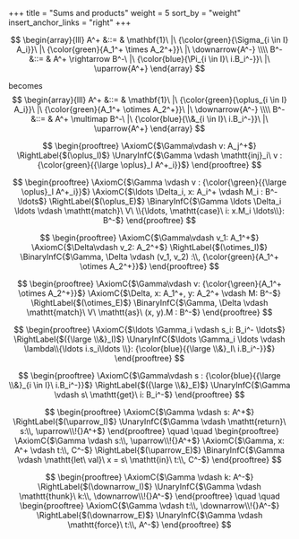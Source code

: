 +++
title = "Sums and products"
weight = 5
sort_by = "weight"
insert_anchor_links = "right"
+++

$$
\begin{array}{lll}
A^+ &::= & \mathbf{1}\ |\ {\color{green}{\Sigma_{i \in I} A_i}}\ |\ {\color{green}{A_1^+ \times A_2^+}}\ |\ \downarrow{A^-} \\\\
B^- &::= & A^+ \rightarrow B^-\ |\ {\color{blue}{\Pi_{i \in I}\ i.B_i^-}}\ |\ \uparrow{A^+} 
\end{array}
$$

becomes
$$
\begin{array}{lll}
A^+ &::= & \mathbf{1}\ |\ {\color{green}{\oplus_{i \in I} A_i}}\ |\ {\color{green}{A_1^+ \otimes A_2^+}}\ |\ \downarrow{A^-} \\\\
B^- &::= & A^+ \multimap B^-\ |\ {\color{blue}{\\&_{i \in I}\ i.B_i^-}}\ |\ \uparrow{A^+} 
\end{array}
$$


$$
\begin{prooftree}
\AxiomC{$\Gamma\vdash v: A_j^+$}
\RightLabel{$(\oplus_I)$}
\UnaryInfC{$\Gamma \vdash \mathtt{inj}_i\ v : {\color{green}{{\large \oplus}_I A^+_i}}$}
\end{prooftree}
$$

$$
\begin{prooftree}
\AxiomC{$\Gamma \vdash v : {\color{\green}{{\large \oplus}_I A^+_i}}$}
\AxiomC{$\ldots \Delta_i, x: A_i^+ \vdash M_i : B^- \ldots$}
\RightLabel{$(\oplus_E)$}
\BinaryInfC{$\Gamma \ldots \Delta_i \ldots \vdash \mathtt{match}\ V\ \\{\ldots, \mathtt{case}\ i: x.M_i \ldots\\}: B^-$}
\end{prooftree}
$$

$$
\begin{prooftree}
\AxiomC{$\Gamma\vdash v_1: A_1^+$}
\AxiomC{$\Delta\vdash v_2: A_2^+$}
\RightLabel{$(\otimes_I)$}
\BinaryInfC{$\Gamma, \Delta \vdash (v_1, v_2) :\\, {\color{green}{A_1^+ \otimes A_2^+}}$}
\end{prooftree}
$$

$$
\begin{prooftree}
\AxiomC{$\Gamma\vdash v: {\color{\green}{A_1^+ \otimes A_2^+}}$}
\AxiomC{$\Delta, x: A_1^+, y: A_2^+ \vdash M: B^-$}
\RightLabel{$(\otimes_E)$}
\BinaryInfC{$\Gamma, \Delta \vdash \mathtt{match}\ V\ \mathtt{as}\ (x, y).M : B^-$}
\end{prooftree}
$$

$$
\begin{prooftree}
\AxiomC{$\ldots \Gamma_i \vdash s_i: B_i^- \ldots$}
\RightLabel{$({\large \\&}_I)$}
\UnaryInfC{$\ldots \Gamma_i \ldots \vdash \lambda\\{\ldots i.s_i\ldots \\}: {\color{blue}{{\large \\&}_I\ i.B_i^-}}$}
\end{prooftree}
$$

$$
\begin{prooftree}
\AxiomC{$\Gamma\vdash s : {\color{blue}{{\large \\&}_{i \in I}\ i.B_i^-}}$}
\RightLabel{$({\large \\&}_E)$}
\UnaryInfC{$\Gamma \vdash s\ \mathtt{get}\ i: B_i^-$}
\end{prooftree}
$$

$$
\begin{prooftree}
\AxiomC{$\Gamma \vdash s: A^+$}
\RightLabel{$(\uparrow_I)$}
\UnaryInfC{$\Gamma \vdash \mathtt{return}\ s:\\, \uparrow\\!{}A^+$}
\end{prooftree}
\quad
\quad
\begin{prooftree}
\AxiomC{$\Gamma \vdash s:\\, \uparrow\\!{}A^+$}
\AxiomC{$\Gamma, x: A^+ \vdash t:\\, C^-$}
\RightLabel{$(\uparrow_E)$}
\BinaryInfC{$\Gamma \vdash \mathtt{let\ val}\ x = s\ \mathtt{in}\ t:\\, C^-$}
\end{prooftree}
$$

$$
\begin{prooftree}
\AxiomC{$\Gamma \vdash k: A^-$}
\RightLabel{$(\downarrow_I)$}
\UnaryInfC{$\Gamma \vdash \mathtt{thunk}\ k:\\, \downarrow\\!{}A^-$}
\end{prooftree}
\quad
\quad
\begin{prooftree}
\AxiomC{$\Gamma \vdash t:\\, \downarrow\\!{}A^-$}
\RightLabel{$(\downarrow_E)$}
\UnaryInfC{$\Gamma \vdash \mathtt{force}\ t:\\, A^-$}
\end{prooftree}
$$


